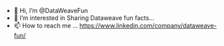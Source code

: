 - 👋 Hi, I’m @DataWeaveFun
- 👀 I’m interested in Sharing Dataweave fun facts...
- 📫 How to reach me ... https://www.linkedin.com/company/dataweave-fun/

<!---
DataWeaveFun/DataWeaveFun is a ✨ special ✨ repository because its `README.md` (this file) appears on your GitHub profile.
You can click the Preview link to take a look at your changes.
--->

